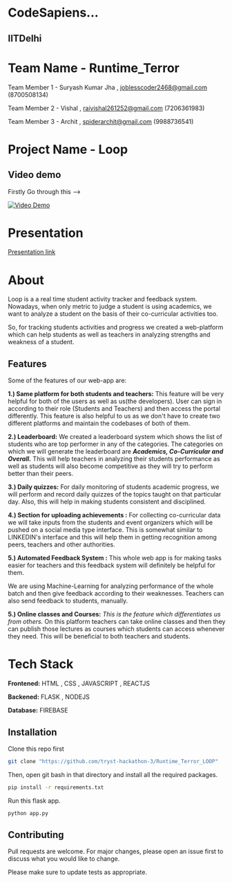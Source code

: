# CodeSapiens...

## IITDelhi

# Team Name - Runtime_Terror

 Team Member 1 - Suryash Kumar Jha , joblesscoder2468@gmail.com (8700508134)
 
 Team Member 2 - Vishal , raivishal261252@gmail.com (7206361983)
 
 Team Member 3 - Archit , spiderarchit@gmail.com (9988736541)

# Project Name - Loop

## Video demo

Firstly Go through this -->

[![Video Demo](https://cdn.pixabay.com/photo/2016/04/24/14/36/youtube-1349702__340.png)](https://www.youtube.com/watch?v=OBJV92f0kcU)

# Presentation
[Presentation link](https://github.com/tryst-hackathon-3/Runtime_Terror_LOOP/blob/main/1.Prenentation_LOOP/loop.pdf)


# About

Loop is a a real time student activity tracker and feedback system.
Nowadays, when only metric to judge a student is using academics, we want to analyze a student on the basis of their co-curricular activities too.

So, for tracking students activities and progress we created a web-platform which can help students as well as teachers in analyzing strengths and weakness of a student.

## Features
Some of the features of our web-app are:

__1.)  Same platform for both students and teachers:__ This feature will be very helpful for both of the users as well as us(the developers). User can sign in according to their role (Students and Teachers) and then access the portal differently. This feature is also helpful to us as we don't have to create two different platforms and maintain the codebases of both of them.

__2.) Leaderboard:__ We created a leaderboard system which shows the list of students who are top performer in any of the categories. The categories on which we will generate the leaderboard are __*Academics, Co-Curricular and Overall.*__ This will help teachers in analyzing their students performance as well as students will also become competitive as they will try to perform better than their peers.

__3.) Daily quizzes:__ For daily monitoring of students academic progress, we will perform and record daily quizzes of the topics taught on that particular day. Also, this will help in making students consistent and disciplined.

__4.) Section for uploading achievements :__ For collecting co-curricular data we will take inputs from the students and event organizers which will be pushed on a social media type interface. This is somewhat similar to LINKEDIN's interface and this will help them in getting recognition among peers, teachers and other authorities.

__5.) Automated Feedback System :__ This whole web app is for making tasks easier for teachers and this feedback system will definitely be helpful for them. 

We are using Machine-Learning for analyzing performance of the whole batch and then give feedback according to their weaknesses. Teachers can also send feedback to students, manually. 

__5.) Online classes and Courses:__ _This is the feature which differentiates us from others._ On this platform teachers can take online classes and then they can publish those lectures as courses which students can access whenever they need. This will be beneficial to both teachers and students.

# Tech Stack
__Frontened:__ HTML , CSS , JAVASCRIPT , REACTJS

__Backened:__ FLASK , NODEJS

__Database:__ FIREBASE


## Installation

Clone this repo first

```bash
git clone "https://github.com/tryst-hackathon-3/Runtime_Terror_LOOP"
```
Then, open git bash in that directory and install all the required packages.

```bash
pip install -r requirements.txt
```

Run this flask app.

```bash
python app.py
```


## Contributing
Pull requests are welcome. For major changes, please open an issue first to discuss what you would like to change.

Please make sure to update tests as appropriate.
